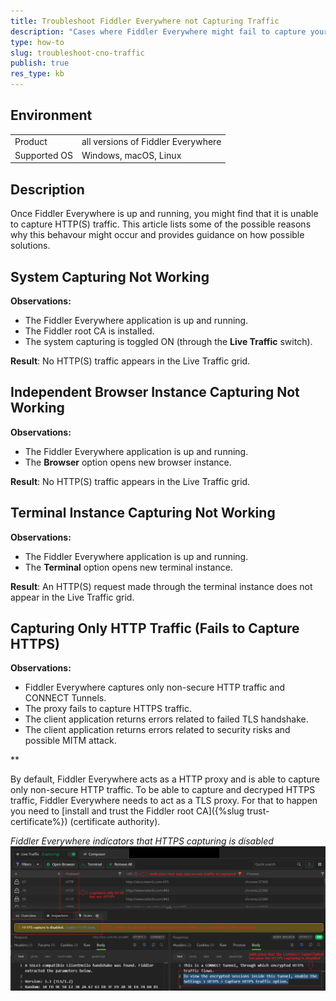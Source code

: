 ```yaml
---
title: Troubleshoot Fiddler Everywhere not Capturing Traffic
description: "Cases where Fiddler Everywhere might fail to capture your HTTP(S) traffic and steps to resolve them."
type: how-to
slug: troubleshoot-cno-traffic
publish: true
res_type: kb
---
```


## Environment

|   |   |
|---|---|
| Product  | all versions of Fiddler Everywhere  |
| Supported OS | Windows, macOS, Linux |


## Description

Once Fiddler Everywhere is up and running, you might find that it is unable to capture HTTP(S) traffic. This article lists some of the possible reasons why this behavour might occur and provides guidance on how possible solutions.




## System Capturing Not Working

**Observations:** 
- The Fiddler Everywhere application is up and running.
- The Fiddler root CA is installed.
- The system capturing is toggled ON (through the **Live Traffic** switch).

**Result**: No HTTP(S) traffic appears in the Live Traffic grid.

## Independent Browser Instance Capturing Not Working

**Observations:** 
- The Fiddler Everywhere application is up and running.
- The **Browser** option opens new browser instance.

**Result**: No HTTP(S) traffic appears in the Live Traffic grid.

## Terminal Instance Capturing Not Working

**Observations:** 
- The Fiddler Everywhere application is up and running.
- The **Terminal** option opens new terminal instance.

**Result**: An HTTP(S) request made through the terminal instance does not appear in the Live Traffic grid.


## Capturing Only HTTP Traffic (Fails to Capture HTTPS)

**Observations:** 
- Fiddler Everywhere captures only non-secure HTTP traffic and CONNECT Tunnels. 
- The proxy fails to capture HTTPS traffic. 
- The client application returns errors related to failed TLS handshake.
- The client application returns errors related to security risks and possible MITM attack.

**

By default, Fiddler Everywhere acts as a HTTP proxy and is able to capture only non-secure HTTP traffic. To be able to capture and decryped HTTPS traffic, Fiddler Everywhere needs to act as a TLS proxy. For that to happen you need to [install and trust the Fiddler root CA]({%slug trust-certificate%}) (certificate authority). 

_Fiddler Everywhere indicators that HTTPS capturing is disabled_
![Fiddler Everywhere indicators that HTTPS capturing is disabled](../images/kb/no-capture/no-https-indicators.png)